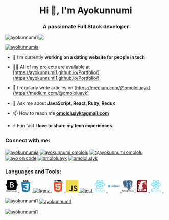 ### <h1 align="center">Hi 👋, I'm Ayokunnumi</h1>

<h3 align="center">A passionate Full Stack developer</h3>
<img width="400" align="right"src="https://media2.giphy.com/media/rsUGLKwgSvSxmq1VrZ/giphy.gif?cid=ecf05e475jc9d7ir1ja1inowg6c63f5pjamfwf7ola2l25va&ep=v1_gifs_related&rid=giphy.gif&ct=s">

<p align="left"> <img src="https://komarev.com/ghpvc/?username=ayokunnumi1&label=Profile%20views&color=0e75b6&style=flat" alt="ayokunnumi1" /> </p>

<p align="left"> <a href="https://twitter.com/ayokunnumia" target="blank"><img src="https://img.shields.io/twitter/follow/ayokunnumia?logo=twitter&style=for-the-badge" alt="ayokunnumia" /></a> </p>

- 🌱 I’m currently **working on a dating website for people in tech**

- 👨‍💻 All of my projects are available at [https://ayokunnumi1.github.io/Portfolio/](https://ayokunnumi1.github.io/Portfolio/)

- 📝 I regularly write articles on [https://medium.com/@omololuayk](https://medium.com/@omololuayk)

- 💬 Ask me about **JavaScript, React, Ruby, Redux**

- 📫 How to reach me **omololuayk@gmail.com**

- ⚡ Fun fact **I love to share my tech experiences.**


<h3 align="left">Connect with me:</h3>
<p align="left">
<a href="https://twitter.com/AyokunnumiA" target="blank"><img align="center" src="https://raw.githubusercontent.com/rahuldkjain/github-profile-readme-generator/master/src/images/icons/Social/twitter.svg" alt="ayokunnumia" height="30" width="40" /></a>
<a href="https://www.linkedin.com/in/ayokunnumiomololu/" target="blank"><img align="center" src="https://raw.githubusercontent.com/rahuldkjain/github-profile-readme-generator/master/src/images/icons/Social/linked-in-alt.svg" alt="ayokunnumi omololu" height="30" width="40" /></a>
<a href="https://medium.com/@omololuayk" target="blank"><img align="center" src="https://raw.githubusercontent.com/rahuldkjain/github-profile-readme-generator/master/src/images/icons/Social/medium.svg" alt="@ayokunnumi omololu" height="30" width="40" /></a>
<a href="https://www.youtube.com/@ayoOnCode/videos" target="blank"><img align="center" src="https://raw.githubusercontent.com/rahuldkjain/github-profile-readme-generator/master/src/images/icons/Social/youtube.svg" alt="ayo on code" height="30" width="40" /></a>
<a href="https://www.hackerrank.com/omololuayk" target="blank"><img align="center" src="https://raw.githubusercontent.com/rahuldkjain/github-profile-readme-generator/master/src/images/icons/Social/hackerrank.svg" alt="omololuayk" height="30" width="40" /></a>
<a href="https://leetcode.com/omololuayk/" target="blank"><img align="center" src="https://raw.githubusercontent.com/rahuldkjain/github-profile-readme-generator/master/src/images/icons/Social/leet-code.svg" alt="omololuayk" height="30" width="40" /></a>
</p>

<h3 align="left">Languages and Tools:</h3>
<p align="left"> <a href="https://getbootstrap.com" target="_blank" rel="noreferrer"> <img src="https://raw.githubusercontent.com/devicons/devicon/master/icons/bootstrap/bootstrap-plain-wordmark.svg" alt="bootstrap" width="40" height="40"/> </a> <a href="https://www.w3schools.com/css/" target="_blank" rel="noreferrer"> <img src="https://raw.githubusercontent.com/devicons/devicon/master/icons/css3/css3-original-wordmark.svg" alt="css3" width="40" height="40"/> </a> <a href="https://www.figma.com/" target="_blank" rel="noreferrer"> <img src="https://www.vectorlogo.zone/logos/figma/figma-icon.svg" alt="figma" width="40" height="40"/> </a> <a href="https://www.w3.org/html/" target="_blank" rel="noreferrer"> <img src="https://raw.githubusercontent.com/devicons/devicon/master/icons/html5/html5-original-wordmark.svg" alt="html5" width="40" height="40"/> </a> <a href="https://developer.mozilla.org/en-US/docs/Web/JavaScript" target="_blank" rel="noreferrer"> <img src="https://raw.githubusercontent.com/devicons/devicon/master/icons/javascript/javascript-original.svg" alt="javascript" width="40" height="40"/> </a> <a href="https://jestjs.io" target="_blank" rel="noreferrer"> <img src="https://www.vectorlogo.zone/logos/jestjsio/jestjsio-icon.svg" alt="jest" width="40" height="40"/> </a> <a href="https://reactjs.org/" target="_blank" rel="noreferrer"> <img src="https://raw.githubusercontent.com/devicons/devicon/master/icons/react/react-original-wordmark.svg" alt="react" width="40" height="40"/> </a> <a href="https://webpack.js.org" target="_blank" rel="noreferrer"> <img src="https://raw.githubusercontent.com/devicons/devicon/d00d0969292a6569d45b06d3f350f463a0107b0d/icons/webpack/webpack-original-wordmark.svg" alt="webpack" width="40" height="40"/>
<img src="https://raw.githubusercontent.com/devicons/devicon/master/icons/postgresql/postgresql-original-wordmark.svg" alt="postgresql" width="40" height="40"/> </a> <a href="https://rubyonrails.org" target="_blank" rel="noreferrer"> <img src="https://raw.githubusercontent.com/devicons/devicon/master/icons/rails/rails-original-wordmark.svg" alt="rails" width="40" height="40"/> </a> <a href="https://reactjs.org/" target="_blank" rel="noreferrer"> <img src="https://raw.githubusercontent.com/devicons/devicon/master/icons/react/react-original-wordmark.svg" alt="react" width="40" height="40"/> </a> <a href="https://webpack.js.org" target="_blank" rel="noreferrer"> <img

</a>
  
</p>

<p><img align="left" src="https://github-readme-stats.vercel.app/api/top-langs?username=ayokunnumi1&show_icons=true&locale=en&layout=compact" alt="ayokunnumi1" /></p>

<p>&nbsp;<img align="center" src="https://github-readme-stats.vercel.app/api?username=ayokunnumi1&show_icons=true&locale=en" alt="ayokunnumi1" /></p>

<p><img align="center" src="https://github-readme-streak-stats.herokuapp.com/?user=ayokunnumi1&" alt="ayokunnumi1" /></p>
